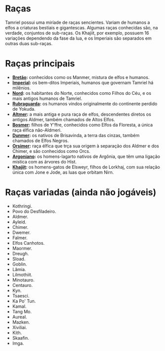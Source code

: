 <!-- TITLE: Raças -->
<!-- SUBTITLE: Raças jogáveis com o Amaranth -->

# Raças
Tamriel possui uma miríade de raças sencientes. Variam de humanos a elfos a criaturas bestiais e gigantescas. Algumas raças conhecidas são, na verdade, conjuntos de sub-raças. Os Khajiit, por exemplo, possuem 16 variações dependendo da fase da lua, e os Imperiais são separados em outras duas sub-raças. 

# Raças principais
- **[Bretão](/racas/bretao/):** conhecidos como os Manmer, mistura de elfos e humanos.
- **[Imperial](/racas/imperial/):** os bem-ditos Imperiais, humanos que governam Tamriel há milênios.
- **[Nord](/racas/nord/):** os habitantes do Norte, conhecidos como Filhos do Céu, e os mais antigos humanos de Tamriel.
- **[Rubraguarda](/racas/rubraguarda/):** os humanos vindos originalmente do continente perdido de Yokuda.
- **[Altmer](/racas/altmer/):** a mais antiga e pura raça de elfos, descendentes diretos os antigos Aldmer, também chamados de Altos Elfos.
- **[Bosmer](/racas/bosmer/):** filhos de Y'ffre, conhecidos como Elfos da Floresta, a única raça élfica não-Aldmeri.
- **[Dunmer](/racas/dunmer/):** os nativos de Brisavinda, a terra das cinzas, também chamados de Elfos Negros.
- **[Orsimer](/racas/orsimer/):** raça élfica que trça sua origem à separação dos Aldmer e dos Chimer, e são conhecidos como Orcs.
- **[Argoniano](/racas/argoniano/):** os homens-lagarto nativos de Argônia, que têm uma ligação mística com as árvores do Hist.
- **[Khajiit](/racas/khajiit/):** os homens-gatos de Elsweyr, filhos de Lorkhaj, com sua relação única com Jone e Jode, as luas que orbitam Nirn.
# Raças variadas (ainda não jogáveis)
- Kothringi.
- Povo do Desfiladeiro.
- Aldmer.
- Ayleid.
- Chimer.
- Dwemer.
- Falmer.
- Elfos Canhotos.
- Maormer.
- Dreugh.
- Sload.
- Goblin.
- Lâmia.
- Lilmothiit.
- Minotauro.
- Centauro.
- Kyn.
- Tsaesci.
- Ka Po' Tun.
- Kamal.
- Tang Mo.
- Aureal.
- Mazken.
- Xiviliai.
- Kith.
- Skaafin.
- Imga.